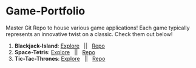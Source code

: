 # **Game-Portfolio**

Master Git Repo to house various game applications! Each game typically represents an innovative twist on a classic. Check them out below!

1. **Blackjack-Island**: [Explore](https://blackjack-island-react.herokuapp.com/)&nbsp;&nbsp;&nbsp;||&nbsp;&nbsp;&nbsp;[Repo](https://github.com/jjss886/Blackjack-Island)
2. **Space-Tetris**: [Explore](https://space-tetris-react.herokuapp.com/)&nbsp;&nbsp;&nbsp;||&nbsp;&nbsp;&nbsp;[Repo](https://github.com/jjss886/Space-Tetris)
3. **Tic-Tac-Thrones**: [Explore](https://tic-tac-thrones.herokuapp.com/)&nbsp;&nbsp;&nbsp;||&nbsp;&nbsp;&nbsp;[Repo](https://github.com/jjss886/Tic-Tac-Thrones)

